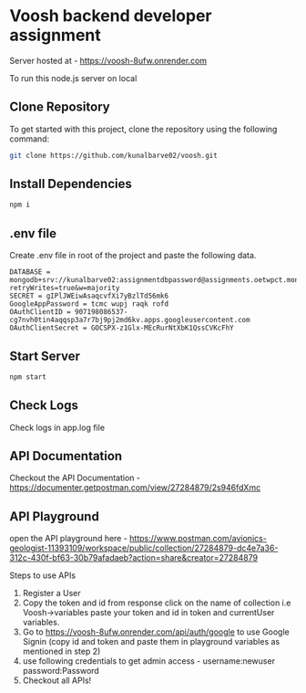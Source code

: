 # Voosh backend developer assignment

Server hosted at - https://voosh-8ufw.onrender.com

To run this node.js server on local

## Clone Repository

To get started with this project, clone the repository using the following command:

```bash
git clone https://github.com/kunalbarve02/voosh.git
```

## Install Dependencies
```bash
npm i
```

## .env file
Create .env file in root of the project and paste the following data.

```text
DATABASE = mongodb+srv://kunalbarve02:assignmentdbpassword@assignments.oetwpct.mongodb.net/?retryWrites=true&w=majority
SECRET = gIPlJWEiwAsaqcvfXi7yBzlTd56mk6
GoogleAppPassword = tcmc wupj raqk rofd
OAuthClientID = 907198086537-cg7nvh0tin4aqqsp3a7r7bj9pj2md6kv.apps.googleusercontent.com
OAuthClientSecret = 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
```

## Start Server
```bash
npm start
```

## Check Logs
Check logs in app.log file

## API Documentation
Checkout the API Documentation - https://documenter.getpostman.com/view/27284879/2s946fdXmc

## API Playground
open the API playground here - https://www.postman.com/avionics-geologist-11393109/workspace/public/collection/27284879-dc4e7a36-312c-430f-bf63-30b79afadaeb?action=share&creator=27284879

Steps to use APIs
1. Register a User
2. Copy the token and id from response click on the name of collection i.e Voosh->variables paste your token and id in token and currentUser variables.
3. Go to https://voosh-8ufw.onrender.com/api/auth/google to use Google Signin (copy id and token and paste them in playground variables as mentioned in step 2)
4. use following credentials to get admin access - username:newuser password:Password
5. Checkout all APIs!

